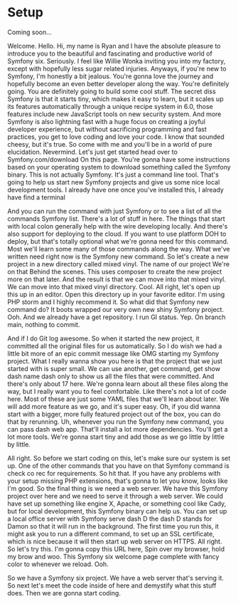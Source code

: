 # Setup

Coming soon...

Welcome. Hello. Hi, my name is Ryan and I have the absolute pleasure to introduce you
to the beautiful and fascinating and productive world of Symfony six. Seriously. I
feel like Willie Wonka inviting you into my factory, except with hopefully less sugar
related injuries. Anyways, if you're new to Symfony, I'm honestly a bit jealous.
You're gonna love the journey and hopefully become an even better developer along the
way. You're definitely going. You are definitely going to build some cool stuff. The
secret diss Symfony is that it starts tiny, which makes it easy to learn, but it
scales up its features automatically through a unique recipe system in 6.0, those
features include new JavaScript tools on new security system. And more Symfony is
also lightning fast with a huge focus on creating a joyful developer experience, but
without sacrificing programming and fast practices, you get to love coding and love
your code. I know that sounded cheesy, but it's true. So come with me and you'll be
in a world of pure elucidation. Nevermind. Let's just get started head over to
Symfony.com/download On this page. You're gonna have some instructions based on your
operating system to download something called the Symfony binary. This is not
actually Symfony. It's just a command line tool. That's going to help us start new
Symfony projects and give us some nice local development tools. I already have one
once you've installed this, I already have find a terminal

And you can run the command with just Symfony or to see a list of all the commands
Symfony list. There's a lot of stuff in here. The things that start with local colon
generally help with the wire developing locally. And there's also support for
deploying to the cloud. If you want to use platform DOH to deploy, but that's totally
optional what we're gonna need for this command. Most we'll learn some many of those
commands along the way. What we've written need right now is the Symfony new command.
So let's create a new project in a new directory called mixed vinyl. The name of our
project We're on that Behind the scenes. This uses composer to create the new project
more on that later. And the result is that we can move into that mixed vinyl. We can
move into that mixed vinyl directory. Cool. All right, let's open up this up in an
editor. Open this directory up in your favorite editor. I'm using PHP storm and I
highly recommend it. So what did that Symfony new command do? It boots wrapped our
very own new shiny Symfony project. Ooh. And we already have a get repository. I run
GI status. Yep. On branch main, nothing to commit.

And if I do Git log awesome. So when it started the new project, it committed all the
original files for us automatically. So I do wish we had a little bit more of an epic
commit message like OMG starting my Symfony project. What I really wanna show you
here is that the project that we just started with is super small. We can use
another, get command, get show dash name dash only to show us all the files that were
committed. And there's only about 17 here. We're gonna learn about all these files
along the way, but I really want you to feel comfortable. Like there's not a lot of
code here. Most of these are just some YAML files that we'll learn about later. We
will add more feature as we go, and it's super easy. Oh, if you did wanna start with
a bigger, more fully featured project out of the box, you can do that by rerunning.
Uh, whenever you run the Symfony new command, you can pass dash web app. That'll
install a lot more dependencies. You'll get a lot more tools. We're gonna start tiny
and add those as we go little by little by little.

All right. So before we start coding on this, let's make sure our system is set up.
One of the other commands that you have on that Symfony command is check co rec for
requirements. So hit that. If you have any problems with your setup missing PHP
extensions, that's gonna to let you know, looks like I'm good. So the final thing is
we need a web server. We have this Symfony project over here and we need to serve it
through a web server. We could have set up something like engine X, Apache, or
something cool like Cady, but for local development, this Symfony binary can help us.
You can set up a local office server with Symfony serve dash D the dash D stands for
Damon so that it will run in the background. The first time you run this, it might
ask you to run a different command, to set up an SSL certificate, which is nice
because it will then start up web server on HTTPS. All right. So let's try this. I'm
gonna copy this URL here, Spin over my browser, hold my brow and woo. This Symfony
six welcome page complete with fancy color to whenever we reload. Ooh.

So we have a Symfony six project. We have a web server that's serving it. So next
let's meet the code inside of here and demystify what this stuff does. Then we are
gonna start coding.

